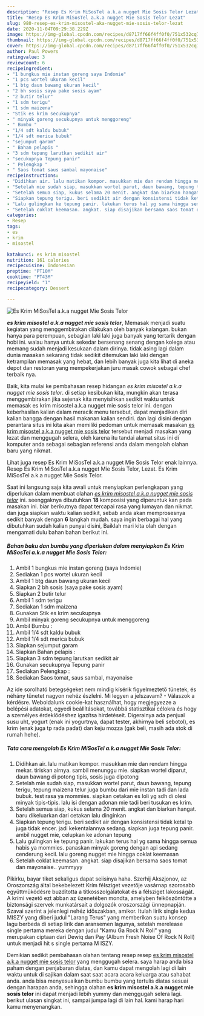 ```yaml
---
description: "Resep Es Krim MiSosTel a.k.a nugget Mie Sosis Telor Lezat"
title: "Resep Es Krim MiSosTel a.k.a nugget Mie Sosis Telor Lezat"
slug: 980-resep-es-krim-misostel-aka-nugget-mie-sosis-telor-lezat
date: 2020-11-04T09:29:38.229Z
image: https://img-global.cpcdn.com/recipes/d8717ff66f4ff0f0/751x532cq70/es-krim-misostel-aka-nugget-mie-sosis-telor-foto-resep-utama.jpg
thumbnail: https://img-global.cpcdn.com/recipes/d8717ff66f4ff0f0/751x532cq70/es-krim-misostel-aka-nugget-mie-sosis-telor-foto-resep-utama.jpg
cover: https://img-global.cpcdn.com/recipes/d8717ff66f4ff0f0/751x532cq70/es-krim-misostel-aka-nugget-mie-sosis-telor-foto-resep-utama.jpg
author: Paul Powers
ratingvalue: 3
reviewcount: 6
recipeingredient:
- "1 bungkus mie instan goreng saya Indomie"
- "1 pcs wortel ukuran kecil"
- "1 btg daun bawang ukuran kecil"
- "2 bh sosis saya pake sosis ayam"
- "2 butir telur"
- "1 sdm terigu"
- "1 sdm maizena"
- "Stik es krim secukupnya"
- " minyak goreng secukupnya untuk menggoreng"
- " Bumbu "
- "1/4 sdt kaldu bubuk"
- "1/4 sdt merica bubuk"
- "sejumput garam"
- " Bahan pelapis "
- "3 sdm tepung larutkan sedikit air"
- "secukupnya Tepung panir"
- " Pelengkap "
- " Saos tomat saus sambal mayonaise"
recipeinstructions:
- "Didihkan air. lalu matikan kompor. masukkan mie dan rendam hingga mekar. tiriskan airnya. sambil menunggu mie. siapkan wortel diparut, daun bawang di potong tipis, sosis juga dipotong"
- "Setelah mie sudah siap, masukkan wortel parut, daun bawang, tepung terigu, tepung maizena telur juga bumbu dari mie instan tadi dan lada bubuk. test rasa ya mommies. siapkan cetakan es loli yg sdh di olesi minyak tipis-tipis. lalu isi dengan adonan mie tadi beri tusukan es krim."
- "Setelah semua siap, kukus selama 20 menit. angkat dan biarkan hangat. baru dikeluarkan dari cetakan lalu dinginkan"
- "Siapkan tepung terigu. beri sedikit air dengan konsistensi tidak ketal tp juga tidak encer. jadi kekentalannya sedang. siapkan juga tepung panir. ambil nugget mie, celupkan ke adonan tepung"
- "Lalu gulingkan ke tepung panir. lakukan terus hal yg sama hingga semua habis ya mommies. panaskan minyak goreng dengan api sedang cenderung kecil. lalu goreng nugget mie hingga coklat keemasan"
- "Setelah coklat keemasan. angkat. siap disajikan bersama saos tomat dan mayonaise.. yummyyy"
categories:
- Resep
tags:
- es
- krim
- misostel

katakunci: es krim misostel 
nutrition: 161 calories
recipecuisine: Indonesian
preptime: "PT10M"
cooktime: "PT43M"
recipeyield: "1"
recipecategory: Dessert

---
```



![Es Krim MiSosTel a.k.a nugget Mie Sosis Telor](https://img-global.cpcdn.com/recipes/d8717ff66f4ff0f0/751x532cq70/es-krim-misostel-aka-nugget-mie-sosis-telor-foto-resep-utama.jpg)

<b><i>es krim misostel a.k.a nugget mie sosis telor</i></b>, Memasak menjadi suatu kegiatan yang menggembirakan dilakukan oleh banyak kalangan. bukan hanya para perempuan, sebagian laki laki juga banyak yang tertarik dengan hobi ini. walau hanya untuk sekedar bersenang senang dengan kolega atau memang sudah menjadi kesukaan dalam dirinya. tidak asing lagi dalam dunia masakan sekarang tidak sedikit ditemukan laki laki dengan ketrampilan memasak yang hebat, dan lebih banyak juga kita lihat di aneka depot dan restoran yang mempekerjakan juru masak cowok sebagai chef terbaik nya.

Baik, kita mulai ke pembahasan resep hidangan <i>es krim misostel a.k.a nugget mie sosis telor</i>. di setiap kesibukan kita, mungkin akan terasa menggembirakan jika sejenak kita menyisihkan sedikit waktu untuk memasak es krim misostel a.k.a nugget mie sosis telor ini. dengan keberhasilan kalian dalam meracik menu tersebut, dapat menjadikan diri kalian bangga dengan hasil makanan kalian sendiri. dan lagi disini dengan perantara situs ini kita akan memiliki pedoman untuk memasak masakan <u>es krim misostel a.k.a nugget mie sosis telor</u> tersebut menjadi masakan yang lezat dan menggugah selera, oleh karena itu tandai alamat situs ini di komputer anda sebagai sebagian referensi anda dalam mengolah olahan baru yang nikmat.

Lihat juga resep Es Krim MiSosTel a.k.a nugget Mie Sosis Telor enak lainnya. Resep Es Krim MiSosTel a.k.a nugget Mie Sosis Telor, Lezat. Es Krim MiSosTel a.k.a nugget Mie Sosis Telor.


Saat ini langsung saja kita awali untuk menyiapkan perlengkapan yang diperlukan dalam membuat olahan <u><i>es krim misostel a.k.a nugget mie sosis telor</i></u> ini. seenggaknya dibutuhkan <b>18</b> komposisi yang diperuntuk kan pada masakan ini. biar berikutnya dapat tercapai rasa yang lumayan dan nikmat. dan juga siapkan waktu kalian sedikit, sebab anda akan memprosesnya sedikit banyak dengan <b>6</b> langkah mudah. saya ingin berbagai hal yang dibutuhkan sudah kalian punyai disini, Baiklah mari kita olah dengan mengamati dulu bahan bahan berikut ini.

<!--inarticleads1-->

##### Bahan baku dan bumbu yang diperlukan dalam menyiapkan Es Krim MiSosTel a.k.a nugget Mie Sosis Telor:

1. Ambil 1 bungkus mie instan goreng (saya Indomie)
1. Sediakan 1 pcs wortel ukuran kecil
1. Ambil 1 btg daun bawang ukuran kecil
1. Siapkan 2 bh sosis (saya pake sosis ayam)
1. Siapkan 2 butir telur
1. Ambil 1 sdm terigu
1. Sediakan 1 sdm maizena
1. Gunakan Stik es krim secukupnya
1. Ambil  minyak goreng secukupnya untuk menggoreng
1. Ambil  Bumbu :
1. Ambil 1/4 sdt kaldu bubuk
1. Ambil 1/4 sdt merica bubuk
1. Siapkan sejumput garam
1. Siapkan  Bahan pelapis :
1. Siapkan 3 sdm tepung larutkan sedikit air
1. Gunakan secukupnya Tepung panir
1. Sediakan  Pelengkap :
1. Sediakan  Saos tomat, saus sambal, mayonaise


Az ide sorolható betegségeket nem mindig kísérik figyelmeztető tünetek, és néhány tünetet nagyon nehéz észlelni. Mi legyen a jelszavam? - Válaszok a kérdésre. Weboldalunk cookie-kat használhat, hogy megjegyezze a belépési adatokat, egyedi beállításokat, továbbá statisztikai célokra és hogy a személyes érdeklődéshez igazítsa hirdetéseit. Digerainya ada penjual susu uht, yogurt (enak ini yogurtnya, dapat tester, akhirnya beli sebotol), es krim (enak juga tp rada padat) dan keju mozza (gak beli, masih ada stok di rumah hehe). 

<!--inarticleads2-->

##### Tata cara mengolah Es Krim MiSosTel a.k.a nugget Mie Sosis Telor:

1. Didihkan air. lalu matikan kompor. masukkan mie dan rendam hingga mekar. tiriskan airnya. sambil menunggu mie. siapkan wortel diparut, daun bawang di potong tipis, sosis juga dipotong
1. Setelah mie sudah siap, masukkan wortel parut, daun bawang, tepung terigu, tepung maizena telur juga bumbu dari mie instan tadi dan lada bubuk. test rasa ya mommies. siapkan cetakan es loli yg sdh di olesi minyak tipis-tipis. lalu isi dengan adonan mie tadi beri tusukan es krim.
1. Setelah semua siap, kukus selama 20 menit. angkat dan biarkan hangat. baru dikeluarkan dari cetakan lalu dinginkan
1. Siapkan tepung terigu. beri sedikit air dengan konsistensi tidak ketal tp juga tidak encer. jadi kekentalannya sedang. siapkan juga tepung panir. ambil nugget mie, celupkan ke adonan tepung
1. Lalu gulingkan ke tepung panir. lakukan terus hal yg sama hingga semua habis ya mommies. panaskan minyak goreng dengan api sedang cenderung kecil. lalu goreng nugget mie hingga coklat keemasan
1. Setelah coklat keemasan. angkat. siap disajikan bersama saos tomat dan mayonaise.. yummyyy


Pikirku, bayar tiket sekaligus dapat seiisinya haha. Szerhij Akszjonov, az Oroszország által bekebelezett Krím félsziget vezetője vasárnap szorosabb együttműködésre buzdította a titkosszolgálatokat és a félsziget lakosságát. A krími vezető ezt abban az üzenetében mondta, amelyben felköszöntötte a biztonsági szervek munkatársait a dolgozók oroszországi ünnepnapján. Szavai szerint a jelenlegi nehéz időszakban, amikor. Itulah lirik single kedua MISZY yang diberi judul &#34;Larang Terus&#34; yang memberikan suatu konsep lagu berbeda di setiap lirik dan aransemen lagunya, setelah merelease single pertama mereka dengan judul &#34;Kamu Ga Rock N Roll&#34; yang merupakan ciptaan dari Dewiq dan Pay (Album Fresh Noise Of Rock N Roll) untuk menjadi hit s single pertama M ISZY. 

Demikian sedikit pembahasan olahan tentang resep resep <u>es krim misostel a.k.a nugget mie sosis telor</u> yang menggugah selera. saya harap anda bisa paham dengan penjabaran diatas, dan kamu dapat mengolah lagi di lain waktu untuk di sajikan dalam saat saat acara acara keluarga atau sahabat anda. anda bisa menyesuaikan bumbu bumbu yang tertulis diatas sesuai dengan harapan anda, sehingga olahan <b>es krim misostel a.k.a nugget mie sosis telor</b> ini dapat menjadi lebih yummy dan menggugah selera lagi. berikut ulasan singkat ini, sampai jumpa lagi di lain hal. kami harap hari kamu menyenangkan.
